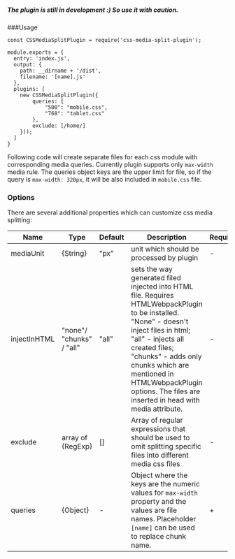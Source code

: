 ##### The plugin is still in development :) So use it with caution.

###Usage

```
const CSSMediaSplitPlugin = require('css-media-split-plugin');

module.exports = {
  entry: 'index.js',
  output: {
    path: __dirname + '/dist',
    filename: '[name].js'
  },
  plugins: [
    new CSSMediaSplitPlugin({
        queries: {
            "500": "mobile.css",
            "768": "tablet.css"
        },
        exclude: [/home/]
    }));
  ]
}
```

Following code will create separate files for each css module with corresponding media queries. Currently plugin supports only `max-width` media rule. The queries object keys are the upper limit for file, so if the query is `max-width: 320px`, it will be also included in `mobile.css` file.



### Options 
There are several additional properties which can customize css media splitting:

Name | Type | Default | Description | Required
------------ | ------------- | ------------- | ------------- | -------------
mediaUnit |{String} | "px" | unit which should be processed by plugin | -
injectInHTML | "none"/ "chunks" / "all" | "all" | sets the way generated filed injected into HTML file. Requires HTMLWebpackPlugin to be installed. "None" - doesn't inject files in html; "all" - injects all created files; "chunks" - adds only chunks which are mentioned in HTMLWebpackPlugin options. The files are inserted in head with media attribute. | -
exclude | array of {RegExp} | [] | Array of regular expressions that should be used to omit splitting specific files into different media css files | -
queries | {Object} | - | Object where the keys are the numeric values for `max-width` property and the values are file names. Placeholder `[name]` can be used to replace chunk name.| +
